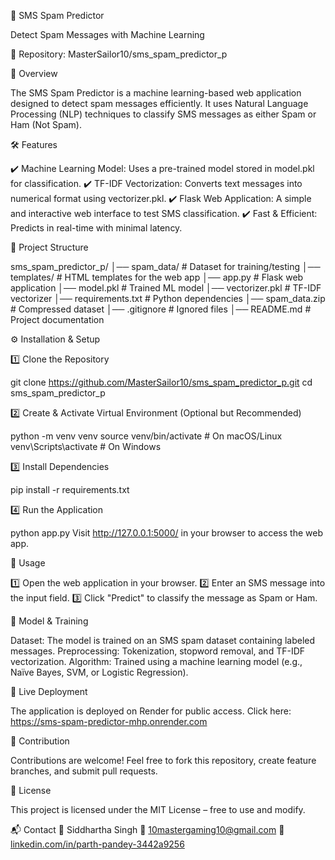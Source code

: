 📩 SMS Spam Predictor

Detect Spam Messages with Machine Learning

🔗 Repository: MasterSailor10/sms_spam_predictor_p

🚀 Overview

The SMS Spam Predictor is a machine learning-based web application designed to detect spam messages efficiently. It uses Natural Language Processing (NLP) techniques to classify SMS messages as either Spam or Ham (Not Spam).

🛠️ Features

✔️ Machine Learning Model: Uses a pre-trained model stored in model.pkl for classification. ✔️ TF-IDF Vectorization: Converts text messages into numerical format using vectorizer.pkl. ✔️ Flask Web Application: A simple and interactive web interface to test SMS classification. ✔️ Fast & Efficient: Predicts in real-time with minimal latency.

📂 Project Structure

sms_spam_predictor_p/ │── spam_data/ # Dataset for training/testing
│── templates/ # HTML templates for the web app
│── app.py # Flask web application
│── model.pkl # Trained ML model
│── vectorizer.pkl # TF-IDF vectorizer
│── requirements.txt # Python dependencies
│── spam_data.zip # Compressed dataset
│── .gitignore # Ignored files
│── README.md # Project documentation

⚙️ Installation & Setup

1️⃣ Clone the Repository

git clone https://github.com/MasterSailor10/sms_spam_predictor_p.git cd sms_spam_predictor_p

2️⃣ Create & Activate Virtual Environment (Optional but Recommended)

python -m venv venv source venv/bin/activate # On macOS/Linux venv\Scripts\activate # On Windows

3️⃣ Install Dependencies

pip install -r requirements.txt

4️⃣ Run the Application

python app.py Visit http://127.0.0.1:5000/ in your browser to access the web app.

🧪 Usage

1️⃣ Open the web application in your browser. 2️⃣ Enter an SMS message into the input field. 3️⃣ Click "Predict" to classify the message as Spam or Ham.

🎯 Model & Training

Dataset: The model is trained on an SMS spam dataset containing labeled messages. Preprocessing: Tokenization, stopword removal, and TF-IDF vectorization. Algorithm: Trained using a machine learning model (e.g., Naïve Bayes, SVM, or Logistic Regression).

🔗 Live Deployment

The application is deployed on Render for public access. Click here: https://sms-spam-predictor-mhp.onrender.com

🤝 Contribution

Contributions are welcome! Feel free to fork this repository, create feature branches, and submit pull requests.

📜 License

This project is licensed under the MIT License – free to use and modify.

📬 Contact 👤 Siddhartha Singh 📧 10mastergaming10@gmail.com 🔗 [linkedin.com/in/parth-pandey-3442a9256](https://www.linkedin.com/in/siddhartha1010/)
